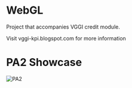 # WebGL

Project that accompanies VGGI credit module.

Visit vggi-kpi.blogspot.com for more information

# PA2 Showcase
![PA2]()